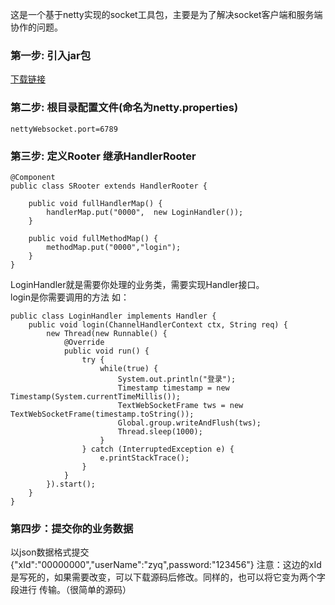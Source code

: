 这是一个基于netty实现的socket工具包，主要是为了解决socket客户端和服务端协作的问题。
### 第一步: 引入jar包
[下载链接](http://www.insistself.cn:9002/oss/downloadFile?path=/ossFile/dc5c5580-9566-4bc7-9d9b-fb1426fccffc-2018-12-25%2009:42:23.jar)


### 第二步: 根目录配置文件(命名为netty.properties)
```
nettyWebsocket.port=6789
```

### 第三步: 定义Rooter 继承HandlerRooter
```
@Component
public class SRooter extends HandlerRooter {

    public void fullHandlerMap() {
        handlerMap.put("0000",  new LoginHandler());
    }

    public void fullMethodMap() {
        methodMap.put("0000","login");
    }
}
```
LoginHandler就是需要你处理的业务类，需要实现Handler接口。    
login是你需要调用的方法
如：
```
public class LoginHandler implements Handler {
    public void login(ChannelHandlerContext ctx, String req) {
        new Thread(new Runnable() {
            @Override
            public void run() {
                try {
                    while(true) {
                        System.out.println("登录");
                        Timestamp timestamp = new Timestamp(System.currentTimeMillis());
                        TextWebSocketFrame tws = new TextWebSocketFrame(timestamp.toString());
                        Global.group.writeAndFlush(tws);
                        Thread.sleep(1000);
                    }
                } catch (InterruptedException e) {
                    e.printStackTrace();
                }
            }
        }).start();
    }
}
```

### 第四步：提交你的业务数据
以json数据格式提交{"xId":"00000000","userName":"zyq",password:"123456"}
注意：这边的xId是写死的，如果需要改变，可以下载源码后修改。同样的，也可以将它变为两个字段进行
传输。（很简单的源码）